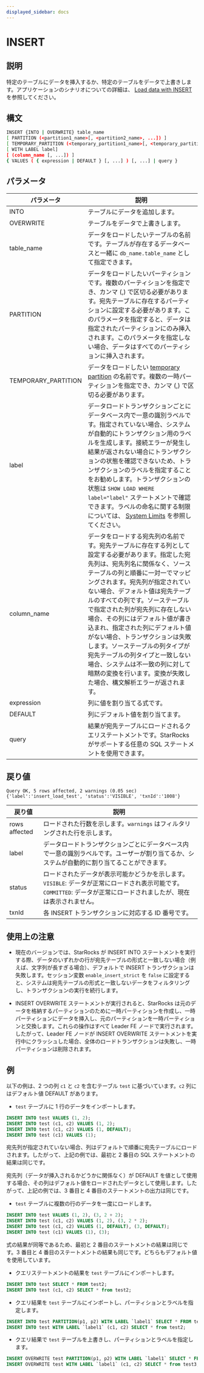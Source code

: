 ```yaml
---
displayed_sidebar: docs
---
```


# INSERT

## 説明

特定のテーブルにデータを挿入するか、特定のテーブルをデータで上書きします。アプリケーションのシナリオについての詳細は、 [Load data with INSERT](../../../loading/InsertInto.md) を参照してください。

## 構文

```Bash
INSERT {INTO | OVERWRITE} table_name
[ PARTITION (<partition1_name>[, <partition2_name>, ...]) ]
[ TEMPORARY_PARTITION (<temporary_partition1_name>[, <temporary_partition2_name>, ...]) ]
[ WITH LABEL label]
[ (column_name [, ...]) ]
{ VALUES ( { expression | DEFAULT } [, ...] ) [, ...] | query }
```

## パラメータ

| **パラメータ** | 説明 |
| ------------- | ------------------------------------------------------------ |
| INTO          | テーブルにデータを追加します。 |
| OVERWRITE     | テーブルをデータで上書きします。 |
| table_name    | データをロードしたいテーブルの名前です。テーブルが存在するデータベースと一緒に `db_name.table_name` として指定できます。 |
| PARTITION    | データをロードしたいパーティションです。複数のパーティションを指定でき、カンマ (,) で区切る必要があります。宛先テーブルに存在するパーティションに設定する必要があります。このパラメータを指定すると、データは指定されたパーティションにのみ挿入されます。このパラメータを指定しない場合、データはすべてのパーティションに挿入されます。 |
| TEMPORARY_PARTITION|データをロードしたい [temporary partition](../../../table_design/Temporary_partition.md) の名前です。複数の一時パーティションを指定でき、カンマ (,) で区切る必要があります。|
| label         | データロードトランザクションごとにデータベース内で一意の識別ラベルです。指定されていない場合、システムが自動的にトランザクション用のラベルを生成します。接続エラーが発生し結果が返されない場合にトランザクションの状態を確認できないため、トランザクションのラベルを指定することをお勧めします。トランザクションの状態は `SHOW LOAD WHERE label="label"` ステートメントで確認できます。ラベルの命名に関する制限については、 [System Limits](../../../reference/System_limit.md) を参照してください。 |
| column_name   | データをロードする宛先列の名前です。宛先テーブルに存在する列として設定する必要があります。指定した宛先列は、宛先列名に関係なく、ソーステーブルの列と順番に一対一でマッピングされます。宛先列が指定されていない場合、デフォルト値は宛先テーブルのすべての列です。ソーステーブルで指定された列が宛先列に存在しない場合、その列にはデフォルト値が書き込まれ、指定された列にデフォルト値がない場合、トランザクションは失敗します。ソーステーブルの列タイプが宛先テーブルの列タイプと一致しない場合、システムは不一致の列に対して暗黙の変換を行います。変換が失敗した場合、構文解析エラーが返されます。 |
| expression    | 列に値を割り当てる式です。 |
| DEFAULT       | 列にデフォルト値を割り当てます。 |
| query         | 結果が宛先テーブルにロードされるクエリステートメントです。StarRocks がサポートする任意の SQL ステートメントを使用できます。 |

## 戻り値

```Plain
Query OK, 5 rows affected, 2 warnings (0.05 sec)
{'label':'insert_load_test', 'status':'VISIBLE', 'txnId':'1008'}
```

| 戻り値        | 説明 |
| ------------- | ------------------------------------------------------------ |
| rows affected | ロードされた行数を示します。`warnings` はフィルタリングされた行を示します。 |
| label         | データロードトランザクションごとにデータベース内で一意の識別ラベルです。ユーザーが割り当てるか、システムが自動的に割り当てることができます。 |
| status        | ロードされたデータが表示可能かどうかを示します。`VISIBLE`: データが正常にロードされ表示可能です。`COMMITTED`: データが正常にロードされましたが、現在は表示されません。 |
| txnId         | 各 INSERT トランザクションに対応する ID 番号です。 |

## 使用上の注意

- 現在のバージョンでは、StarRocks が INSERT INTO ステートメントを実行する際、データのいずれかの行が宛先テーブルの形式と一致しない場合（例えば、文字列が長すぎる場合）、デフォルトで INSERT トランザクションは失敗します。セッション変数 `enable_insert_strict` を `false` に設定すると、システムは宛先テーブルの形式と一致しないデータをフィルタリングし、トランザクションの実行を続行します。

- INSERT OVERWRITE ステートメントが実行されると、StarRocks は元のデータを格納するパーティションのために一時パーティションを作成し、一時パーティションにデータを挿入し、元のパーティションを一時パーティションと交換します。これらの操作はすべて Leader FE ノードで実行されます。したがって、Leader FE ノードが INSERT OVERWRITE ステートメントを実行中にクラッシュした場合、全体のロードトランザクションは失敗し、一時パーティションは削除されます。

## 例

以下の例は、2 つの列 `c1` と `c2` を含むテーブル `test` に基づいています。`c2` 列にはデフォルト値 DEFAULT があります。

- `test` テーブルに 1 行のデータをインポートします。

```SQL
INSERT INTO test VALUES (1, 2);
INSERT INTO test (c1, c2) VALUES (1, 2);
INSERT INTO test (c1, c2) VALUES (1, DEFAULT);
INSERT INTO test (c1) VALUES (1);
```

宛先列が指定されていない場合、列はデフォルトで順番に宛先テーブルにロードされます。したがって、上記の例では、最初と 2 番目の SQL ステートメントの結果は同じです。

宛先列（データが挿入されるかどうかに関係なく）が DEFAULT を値として使用する場合、その列はデフォルト値をロードされたデータとして使用します。したがって、上記の例では、3 番目と 4 番目のステートメントの出力は同じです。

- `test` テーブルに複数の行のデータを一度にロードします。

```SQL
INSERT INTO test VALUES (1, 2), (3, 2 + 2);
INSERT INTO test (c1, c2) VALUES (1, 2), (3, 2 * 2);
INSERT INTO test (c1, c2) VALUES (1, DEFAULT), (3, DEFAULT);
INSERT INTO test (c1) VALUES (1), (3);
```

式の結果が同等であるため、最初と 2 番目のステートメントの結果は同じです。3 番目と 4 番目のステートメントの結果も同じです。どちらもデフォルト値を使用しています。

- クエリステートメントの結果を `test` テーブルにインポートします。

```SQL
INSERT INTO test SELECT * FROM test2;
INSERT INTO test (c1, c2) SELECT * from test2;
```

- クエリ結果を `test` テーブルにインポートし、パーティションとラベルを指定します。

```SQL
INSERT INTO test PARTITION(p1, p2) WITH LABEL `label1` SELECT * FROM test2;
INSERT INTO test WITH LABEL `label1` (c1, c2) SELECT * from test2;
```

- クエリ結果で `test` テーブルを上書きし、パーティションとラベルを指定します。

```SQL
INSERT OVERWRITE test PARTITION(p1, p2) WITH LABEL `label1` SELECT * FROM test3;
INSERT OVERWRITE test WITH LABEL `label1` (c1, c2) SELECT * from test3;
```